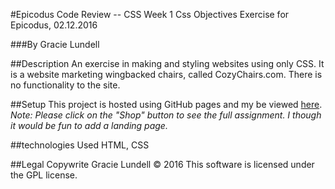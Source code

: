 #Epicodus Code Review -- CSS Week 1
Css Objectives Exercise for Epicodus, 02.12.2016

###By Gracie Lundell

##Description
An exercise in making and styling websites using only CSS. It is a website marketing wingbacked chairs, called CozyChairs.com. There is no functionality to the site.

##Setup
This project is hosted using GitHub pages and my be viewed [here](gracielundell.github.io/epicodus-css-review-1).
_Note: Please click on the "Shop" button to see the full assignment. I though it would be fun to add a landing page._

##technologies Used
HTML, CSS

##Legal
Copywrite Gracie Lundell &copy; 2016
This software is licensed under the GPL license.
